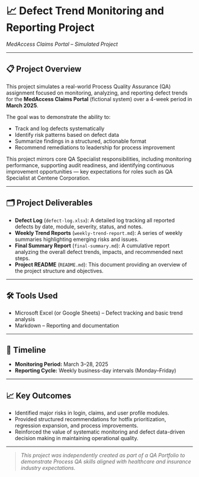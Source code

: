 # 📈 Defect Trend Monitoring and Reporting Project
*MedAccess Claims Portal – Simulated Project*

---

## 📋 Project Overview

This project simulates a real-world Process Quality Assurance (QA) assignment focused on monitoring, analyzing, and reporting defect trends for the **MedAccess Claims Portal** (fictional system) over a 4-week period in **March 2025**.

The goal was to demonstrate the ability to:

- Track and log defects systematically
- Identify risk patterns based on defect data
- Summarize findings in a structured, actionable format
- Recommend remediations to leadership for process improvement

This project mirrors core QA Specialist responsibilities, including monitoring performance, supporting audit readiness, and identifying continuous improvement opportunities — key expectations for roles such as QA Specialist at Centene Corporation.

---

## 🗂️ Project Deliverables

- **Defect Log** (`defect-log.xlsx`): A detailed log tracking all reported defects by date, module, severity, status, and notes.
- **Weekly Trend Reports** (`weekly-trend-report.md`): A series of weekly summaries highlighting emerging risks and issues.
- **Final Summary Report** (`final-summary.md`): A cumulative report analyzing the overall defect trends, impacts, and recommended next steps.
- **Project README** (`README.md`): This document providing an overview of the project structure and objectives.

---

## 🛠️ Tools Used

- Microsoft Excel (or Google Sheets) – Defect tracking and basic trend analysis
- Markdown – Reporting and documentation

---

## 📅 Timeline

- **Monitoring Period:** March 3–28, 2025
- **Reporting Cycle:** Weekly business-day intervals (Monday–Friday)

---

## 📈 Key Outcomes

- Identified major risks in login, claims, and user profile modules.
- Provided structured recommendations for hotfix prioritization, regression expansion, and process improvements.
- Reinforced the value of systematic monitoring and defect data-driven decision making in maintaining operational quality.

---

> *This project was independently created as part of a QA Portfolio to demonstrate Process QA skills aligned with healthcare and insurance industry expectations.*
